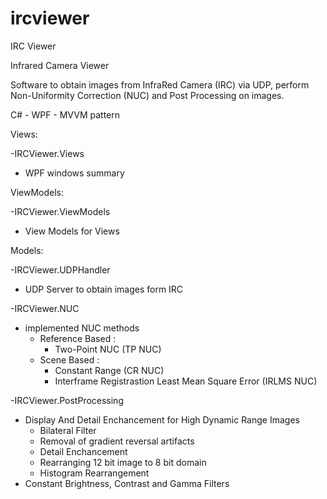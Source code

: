 ircviewer
=========

IRC Viewer

Infrared Camera Viewer

Software to obtain images from InfraRed Camera (IRC) via UDP, perform Non-Uniformity Correction (NUC) and Post Processing on images.

C# - WPF - MVVM pattern

Views:

-IRCViewer.Views
  - WPF windows summary 
  
ViewModels:

-IRCViewer.ViewModels
  - View Models for Views

Models:

-IRCViewer.UDPHandler
  - UDP Server to obtain images form IRC

-IRCViewer.NUC
  - implemented NUC methods
    - Reference Based : 
        - Two-Point NUC (TP NUC) 
    - Scene Based :
        - Constant Range (CR NUC)
        - Interframe Registrastion Least Mean Square Error (IRLMS NUC)

-IRCViewer.PostProcessing
  - Display And Detail Enchancement for High Dynamic Range Images
      - Bilateral Filter
      - Removal of gradient reversal artifacts
      - Detail Enchancement
      - Rearranging 12 bit image to 8 bit domain
      - Histogram Rearrangement
  - Constant Brightness, Contrast and Gamma Filters
